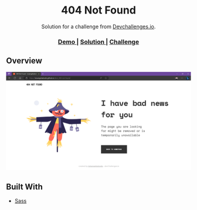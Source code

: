 <h1 align="center">404 Not Found</h1>

<div align="center">
   Solution for a challenge from  <a href="http://devchallenges.io" target="_blank">Devchallenges.io</a>.
</div>

<div align="center">
  <h3>
    <a href="https://luisangelsalcedo.github.io/devc_404-not-found" target="_blank">
      Demo
    </a>
    <span> | </span>
    <a href="https://github.com/luisangelsalcedo/devc_404-not-found">
      Solution
    </a>
    <span> | </span>
    <a href="https://devchallenges.io/challenges/wBunSb7FPrIepJZAg0sY" target="_blank">
      Challenge
    </a>
  </h3>
</div>

## Overview

![screenshot](./assets/img/preview.png)

## Built With

<!-- This section should list any major frameworks that you built your project using. Here are a few examples.-->

- [Sass](https://sass-lang.com/)
